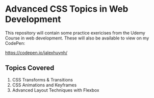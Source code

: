 # Advanced CSS Topics in Web Development

This repository will contain some practice exericises from the Udemy Course in web development.
These will also be available to view on my CodePen: 

https://codepen.io/jalexhuynh/


## Topics Covered

1.	CSS Transforms & Transitions
2. 	CSS Animations and Keyframes
3.	Advanced Layout Techniques with Flexbox